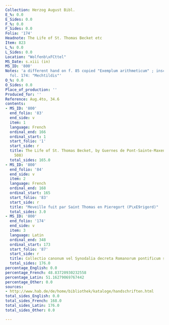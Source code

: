 ```yaml
---
Collection: Herzog August Bibl.
E_%: 0.0
E_Sides: 0.0
F_%: 0.0
F_Sides: 0.0
Folia: '174'
Headnote: The Life of St. Thomas Becket etc
Item: 823
L_%: 0.0
L_Sides: 0.0
Location: "Wolfenb\xFCttel"
MS_Date: s.xiii (in)
MS_ID: '800'
Notes: 'a different hand on f. 85 copied "Exemplum arithmeticum" ; inscription on
  fol. 174: "Mechtildis"'
O_%: 0.0
O_Sides: 0.0
Place_of_production: ''
Produced_for: ''
Reference: Aug.4to, 34.6
contents:
- MS_ID: '800'
  end_folio: '83'
  end_side: v
  item: 1
  language: French
  ordinal_end: 166
  ordinal_start: 1
  start_folio: '1'
  start_side: r
  title: The Life of St. Thomas Becket, by Guernes de Pont-Sainte-Maxence (Dean no.
    508)
  total_sides: 165.0
- MS_ID: '800'
  end_folio: '84'
  end_side: v
  item: 2
  language: French
  ordinal_end: 168
  ordinal_start: 165
  start_folio: '83'
  start_side: r
  title: "Meveille fuit par Saint Thomas en Pieregort (P\xE9rigord)"
  total_sides: 3.0
- MS_ID: '800'
  end_folio: '174'
  end_side: v
  item: 3
  language: Latin
  ordinal_end: 348
  ordinal_start: 173
  start_folio: '87'
  start_side: r
  title: Collectio canonum vel Synodalia decreta Romanorum pontificum sanctorum patrum
  total_sides: 176.0
percentage_English: 0.0
percentage_French: 48.83720930232558
percentage_Latin: 51.16279069767442
percentage_Other: 0.0
sources:
- http://www.hab.de/de/home/bibliothek/kataloge/handschriften.html
total_sides_English: 0.0
total_sides_French: 168.0
total_sides_Latin: 176.0
total_sides_Other: 0.0

---
```

